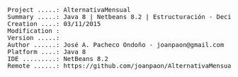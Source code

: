 <pre>

Project .....: AlternativaMensual
Summary .....: Java 8 | Netbeans 8.2 | Estructuración - Decisión [ Ampliación ] #03
Creation ....: 03/11/2015
Modification : 
Version .....: 
Author ......: José A. Pacheco Ondoño - joanpaon@gmail.com
Platform ....: Java 8
IDE .........: NetBeans 8.2
Remote ......: https://github.com/joanpaon/AlternativaMensual.git

</pre>
